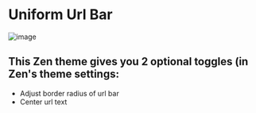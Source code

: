 # Uniform Url Bar

![image](https://github.com/user-attachments/assets/f6a88964-98b3-460b-8fe9-bee5775b73ec)


## This **Zen theme** gives you 2 optional toggles (in Zen's theme settings:
  - Adjust border radius of url bar
  - Center url text
